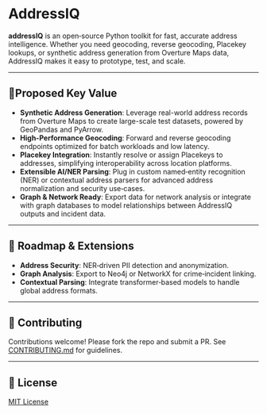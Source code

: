 # AddressIQ

**addressIQ** is an open‑source Python toolkit for fast, accurate address intelligence. Whether you need geocoding, reverse geocoding, Placekey lookups, or synthetic address generation from Overture Maps data, AddressIQ makes it easy to prototype, test, and scale.

---

## 🚀Proposed Key Value

* **Synthetic Address Generation**: Leverage real-world address records from Overture Maps to create large-scale test datasets, powered by GeoPandas and PyArrow.
* **High-Performance Geocoding**: Forward and reverse geocoding endpoints optimized for batch workloads and low latency.
* **Placekey Integration**: Instantly resolve or assign Placekeys to addresses, simplifying interoperability across location platforms.
* **Extensible AI/NER Parsing**: Plug in custom named‑entity recognition (NER) or contextual address parsers for advanced address normalization and security use‑cases.
* **Graph & Network Ready**: Export data for network analysis or integrate with graph databases to model relationships between AddressIQ outputs and incident data.

---

## 🔭 Roadmap & Extensions

* **Address Security**: NER‑driven PII detection and anonymization.
* **Graph Analysis**: Export to Neo4j or NetworkX for crime‑incident linking.
* **Contextual Parsing**: Integrate transformer‑based models to handle global address formats.

---

## 🤝 Contributing

Contributions welcome! Please fork the repo and submit a PR. See [CONTRIBUTING.md](/CONTRIBUTING.md) for guidelines.

---

## 📜 License

[MIT License](LICENSE)
